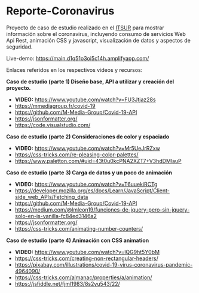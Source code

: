 # Reporte-Coronavirus
Proyecto de caso de estudio realizado en el [ITSUR](http://www.itsur.edu.mx/home.php) para mostrar información sobre el coronavirus, incluyendo consumo de servicios Web Api Rest, animación CSS y javascript, visualización de datos y aspectos de seguridad.

Live-demo: https://main.d1q51o3oi5c14h.amplifyapp.com/

Enlaces referidos en los respectivos videos y recursos:

**Caso de estudio (parte 1) Diseño base, API a utilizar y creación del proyecto.**
* **VIDEO:** https://www.youtube.com/watch?v=FU3Jtjaz28s
* https://mmediagroup.fr/covid-19​
* https://github.com/M-Media-Group/Covid-19-API
* https://jsonformatter.org/​
* https://code.visualstudio.com/

**Caso de estudio (parte 2) Consideraciones de color y espaciado**
* **VIDEO:** https://www.youtube.com/watch?v=Mr5UeJrRZxw
* https://css-tricks.com/re-pleasing-color-palettes/
* https://www.paletton.com/#uid=43t0u0kcPNA2XZT7+V3hdDMlauP

**Caso de estudio (parte 3) Carga de datos y un poco de animación**
* **VIDEO:** https://www.youtube.com/watch?v=T6uuekiRCTg
* https://developer.mozilla.org/es/docs/Learn/JavaScript/Client-side_web_APIs/Fetching_data 
* https://github.com/M-Media-Group/Covid-19-API 
* https://medium.com/@lmleon19/funciones-de-jquery-pero-sin-jquery-solo-en-js-vanilla-fc84ed3146a2 
* https://jsonformatter.org/
* https://css-tricks.com/animating-number-counters/


**Caso de estudio (parte 4) Animación con CSS animation**
* **VIDEO:** https://www.youtube.com/watch?v=lQG9ht5Y0bM
* https://css-tricks.com/creating-non-rectangular-headers/
* https://pixabay.com/illustrations/covid-19-virus-coronavirus-pandemic-4964090/
* https://css-tricks.com/almanac/properties/a/animation/
* https://jsfiddle.net/fjml1983/8s2yu543/22/
